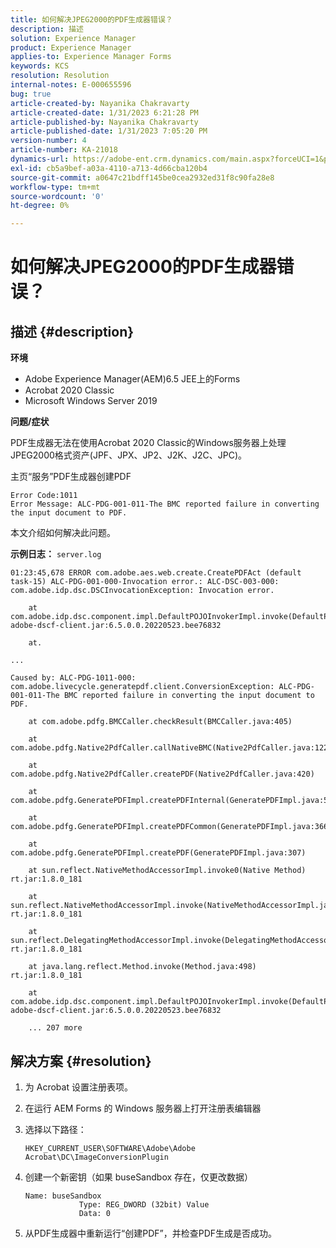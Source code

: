 ```yaml
---
title: 如何解决JPEG2000的PDF生成器错误？
description: 描述
solution: Experience Manager
product: Experience Manager
applies-to: Experience Manager Forms
keywords: KCS
resolution: Resolution
internal-notes: E-000655596
bug: true
article-created-by: Nayanika Chakravarty
article-created-date: 1/31/2023 6:21:28 PM
article-published-by: Nayanika Chakravarty
article-published-date: 1/31/2023 7:05:20 PM
version-number: 4
article-number: KA-21018
dynamics-url: https://adobe-ent.crm.dynamics.com/main.aspx?forceUCI=1&pagetype=entityrecord&etn=knowledgearticle&id=a389240e-94a1-ed11-aad1-6045bd0063aa
exl-id: cb5a9bef-a03a-4110-a713-4d66cba120b4
source-git-commit: a0647c21bdff145be0cea2932ed31f8c90fa28e8
workflow-type: tm+mt
source-wordcount: '0'
ht-degree: 0%

---
```


# 如何解决JPEG2000的PDF生成器错误？

## 描述 {#description}


<b>环境</b>

- Adobe Experience Manager(AEM)6.5 JEE上的Forms
- Acrobat 2020 Classic
- Microsoft Windows Server 2019

<b>问题/症状</b>

PDF生成器无法在使用Acrobat 2020 Classic的Windows服务器上处理JPEG2000格式资产(JPF、JPX、JP2、J2K、J2C、JPC)。

主页“服务”PDF生成器创建PDF


```
Error Code:1011 
Error Message: ALC-PDG-001-011-The BMC reported failure in converting the input document to PDF.
```


本文介绍如何解决此问题。

<b>示例日志：</b>
`server.log`


```
01:23:45,678 ERROR com.adobe.aes.web.create.CreatePDFAct (default task-15) ALC-PDG-001-000-Invocation error.: ALC-DSC-003-000: com.adobe.idp.dsc.DSCInvocationException: Invocation error.

    at com.adobe.idp.dsc.component.impl.DefaultPOJOInvokerImpl.invoke(DefaultPOJOInvokerImpl.java:152) adobe-dscf-client.jar:6.5.0.0.20220523.bee76832

    at.

...

Caused by: ALC-PDG-1011-000: com.adobe.livecycle.generatepdf.client.ConversionException: ALC-PDG-001-011-The BMC reported failure in converting the input document to PDF.

    at com.adobe.pdfg.BMCCaller.checkResult(BMCCaller.java:405)

    at com.adobe.pdfg.Native2PdfCaller.callNativeBMC(Native2PdfCaller.java:1229)

    at com.adobe.pdfg.Native2PdfCaller.createPDF(Native2PdfCaller.java:420)

    at com.adobe.pdfg.GeneratePDFImpl.createPDFInternal(GeneratePDFImpl.java:527)

    at com.adobe.pdfg.GeneratePDFImpl.createPDFCommon(GeneratePDFImpl.java:366)

    at com.adobe.pdfg.GeneratePDFImpl.createPDF(GeneratePDFImpl.java:307)

    at sun.reflect.NativeMethodAccessorImpl.invoke0(Native Method) rt.jar:1.8.0_181

    at sun.reflect.NativeMethodAccessorImpl.invoke(NativeMethodAccessorImpl.java:62) rt.jar:1.8.0_181

    at sun.reflect.DelegatingMethodAccessorImpl.invoke(DelegatingMethodAccessorImpl.java:43) rt.jar:1.8.0_181

    at java.lang.reflect.Method.invoke(Method.java:498) rt.jar:1.8.0_181

    at com.adobe.idp.dsc.component.impl.DefaultPOJOInvokerImpl.invoke(DefaultPOJOInvokerImpl.java:118) adobe-dscf-client.jar:6.5.0.0.20220523.bee76832

    ... 207 more
```



## 解决方案 {#resolution}


1. 为 Acrobat 设置注册表项。
2. 在运行 AEM Forms 的 Windows 服务器上打开注册表编辑器
3. 选择以下路径：

   `HKEY_CURRENT_USER\SOFTWARE\Adobe\Adobe Acrobat\DC\ImageConversionPlugin`
4. 创建一个新密钥（如果 buseSandbox 存在，仅更改数据）


   ```
   Name: buseSandbox
               Type: REG_DWORD (32bit) Value
               Data: 0
   ```

5. 从PDF生成器中重新运行“创建PDF”，并检查PDF生成是否成功。
